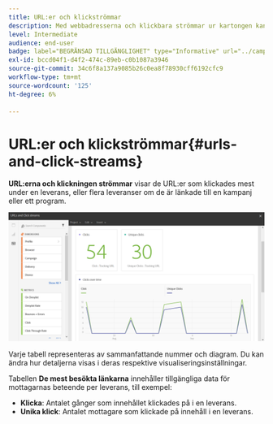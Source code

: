 ```yaml
---
title: URL:er och klickströmmar
description: Med webbadresserna och klickbara strömmar ur kartongen kan du ta reda på hur bra webbadresserna i leveransen är.
level: Intermediate
audience: end-user
badge: label="BEGRÄNSAD TILLGÄNGLIGHET" type="Informative" url="../campaign-standard-migration-home.md" tooltip="Begränsat till användare som migrerats till Campaign Standarden"
exl-id: bccd04f1-d4f2-474c-89eb-c0b1087a3946
source-git-commit: 34c6f8a137a9085b26c0ea8f78930cff6192cfc9
workflow-type: tm+mt
source-wordcount: '125'
ht-degree: 6%

---
```


# URL:er och klickströmmar{#urls-and-click-streams}

**URL:erna och klickningen strömmar** visar de URL:er som klickades mest under en leverans, eller flera leveranser om de är länkade till en kampanj eller ett program.

![](assets/delivery_reports_8.png)

Varje tabell representeras av sammanfattande nummer och diagram. Du kan ändra hur detaljerna visas i deras respektive visualiseringsinställningar.

Tabellen **De mest besökta länkarna** innehåller tillgängliga data för mottagarnas beteende per leverans, till exempel:

* **Klicka**: Antalet gånger som innehållet klickades på i en leverans.
* **Unika klick**: Antalet mottagare som klickade på innehåll i en leverans.
